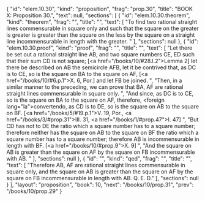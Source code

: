 {
  "id": "elem.10.30",
  "kind": "proposition",
  "frag": "prop.30",
  "title": "BOOK X: Proposition 30.",
  "text": null,
  "sections": [
    {
      "id": "elem.10.30.theorem",
      "kind": "theorem",
      "frag": "",
      "title": "",
      "text": [
        "To find two rational straight lines commensurable in square only and such that the square on the greater is greater is greater than the square on the less by the square on a straight line incommensurable in length with the greater. "
      ],
      "sections": null
    },
    {
      "id": "elem.10.30.proof",
      "kind": "proof",
      "frag": "",
      "title": "",
      "text": [
        "Let there be set out a rational straight line AB, and two square numbers CE, ED such that their sum CD is not square; [<a href=\"/books/10/#28.l.2\">Lemma 2</a>]  let there be described on AB the semicircle AFB, let it be contrived that, as DC is to CE, so is the square on BA to the square on AF, [<a href=\"/books/10/#6.p.1\">X. 6, Por.</a>] and let FB be joined. ",
        "Then, in a similar manner to the preceding, we can prove that BA, AF are rational straight lines commensurable in square only. ",
        "And since, as DC is to CE, so is the square on BA to the square on AF, therefore, <foreign lang=\"la\">convertendo</foreign>, as CD is to DE, so is the square on AB to the square on BF. [<a href=\"/books/5/#19.p.1\">V. 19, Por.</a>, <a href=\"/books/3/#prop.31\">III. 31</a>, <a href=\"/books/1/#prop.47\">I. 47</a>] ",
        "But CD has not to DE the ratio which a square number has to a square number; therefore neither has the square on AB to the square on BF the ratio which a square number has to a square number; therefore AB is incommensurable in length with BF. [<a href=\"/books/10/#prop.9\">X. 9</a>] ",
        "And the square on AB is greater than the square on AF by the square on FB incommensurable with AB. "
      ],
      "sections": null
    },
    {
      "id": "",
      "kind": "qed",
      "frag": "",
      "title": "",
      "text": [
        "Therefore AB, AF are rational straight lines commensurable in square only, and the square on AB is greater than the square on AF by the square on FB incommensurable in length with AB. Q. E. D."
      ],
      "sections": null
    }
  ],
  "layout": "proposition",
  "book": 10,
  "next": "/books/10/prop.31",
  "prev": "/books/10/prop.29"
}

